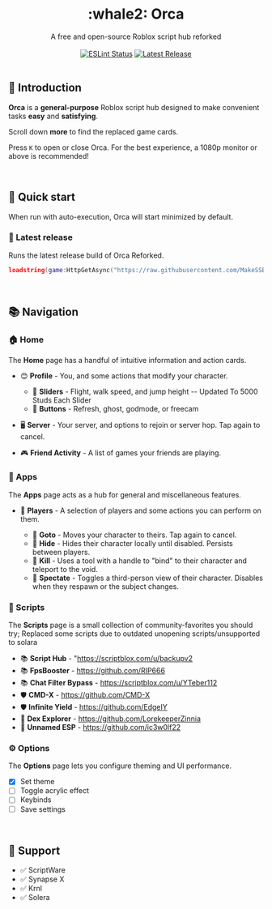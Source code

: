 <h1 align="center">:whale2: Orca</h1>
<div align="center">A free and open-source Roblox script hub reforked</div>
<br>
<div align="center">
	<a href="https://github.com/richie0866/orca/actions"><img src="https://github.com/richie0866/orca/actions/workflows/eslint.yaml/badge.svg" alt="ESLint Status" /></a>
	<a href="https://github.com/richie0866/orca/releases/latest"><img src="https://img.shields.io/github/v/release/richie0866/orca?include_prereleases" alt="Latest Release" /></a>
</div>
<div>&nbsp;</div>

## :whale2: Introduction

**Orca** is a **general-purpose** Roblox script hub designed to make convenient tasks **easy** and **satisfying**.

Scroll down  **more** to find the replaced game cards.

Press `K` to open or close Orca. For the best experience, a 1080p monitor or above is recommended!

&nbsp;

## :rocket: Quick start

When run with auto-execution, Orca will start minimized by default.

### :pushpin: Latest release

Runs the latest release build of Orca Reforked.

```lua
loadstring(game:HttpGetAsync("https://raw.githubusercontent.com/MakeSSB1GreatAgain/OrcaFork22/master/public/latest.lua"))()
```

&nbsp;

## :books: Navigation

### :house: Home

The **Home** page has a handful of intuitive information and action cards.

- :blush: **Profile** - You, and some actions that modify your character.

  - :radio_button: **Sliders** - Flight, walk speed, and jump height -- Updated To 5000 Studs Each Slider
  - :radio_button: **Buttons** - Refresh, ghost, godmode, or freecam 

- :desktop_computer: **Server** - Your server, and options to rejoin or server hop. Tap again to cancel.

- :video_game: **Friend Activity** - A list of games your friends are playing.

### :iphone: Apps

The **Apps** page acts as a hub for general and miscellaneous features.

- :hugs: **Players** - A selection of players and some actions you can perform on them.

  - :radio_button: **Goto** - Moves your character to theirs. Tap again to cancel.
  - :radio_button: **Hide** - Hides their character locally until disabled. Persists between players.
  - :radio_button: **Kill** - Uses a tool with a handle to "bind" to their character and teleport to the void.
  - :radio_button: **Spectate** - Toggles a third-person view of their character. Disables when they respawn or the subject changes.

### :newspaper: Scripts

The **Scripts** page is a small collection of community-favorites you should try; Replaced some scripts due to outdated unopening scripts/unsupported to solara

- :books: **Script Hub** - "https://scriptblox.com/u/backupv2
- :books: **FpsBooster** - https://github.com/RIP666
- :books: **Chat Filter Bypass** - https://scriptblox.com/u/YTeber112
- :shield: **CMD-X** - https://github.com/CMD-X
- :shield: **Infinite Yield** - https://github.com/EdgeIY
- :mag_right: **Dex Explorer** - https://github.com/LorekeeperZinnia
- :mag_right: **Unnamed ESP** - https://github.com/ic3w0lf22

### :gear: Options

The **Options** page lets you configure theming and UI performance.

 - [x] Set theme
 - [ ] Toggle acrylic effect
 - [ ] Keybinds
 - [ ] Save settings

&nbsp;

## :sparkling_heart: Support

- :white_check_mark: ScriptWare
- :white_check_mark: Synapse X
- :white_check_mark: Krnl
- :white_check_mark: Solera
